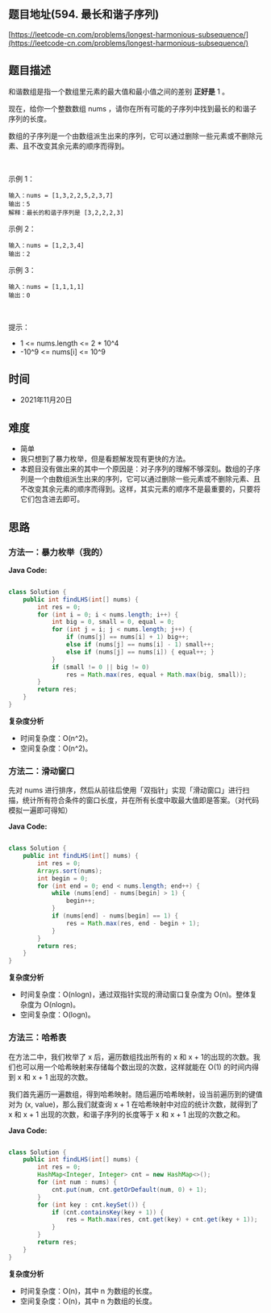 
## 题目地址(594. 最长和谐子序列)

[https://leetcode-cn.com/problems/longest-harmonious-subsequence/](https://leetcode-cn.com/problems/longest-harmonious-subsequence/)

## 题目描述


和谐数组是指一个数组里元素的最大值和最小值之间的差别 **正好是** 1 。

现在，给你一个整数数组 nums ，请你在所有可能的子序列中找到最长的和谐子序列的长度。

数组的子序列是一个由数组派生出来的序列，它可以通过删除一些元素或不删除元素、且不改变其余元素的顺序而得到。

 

示例 1：
```
输入：nums = [1,3,2,2,5,2,3,7]
输出：5
解释：最长的和谐子序列是 [3,2,2,2,3]
```

示例 2：
```
输入：nums = [1,2,3,4]
输出：2
```

示例 3：
```
输入：nums = [1,1,1,1]
输出：0
```

 

提示：

- 1 <= nums.length <= 2 * 10^4
- -10^9 <= nums[i] <= 10^9

## 时间

- 2021年11月20日

## 难度

- 简单
- 我只想到了暴力枚举，但是看题解发现有更快的方法。
- 本题目没有做出来的其中一个原因是：对子序列的理解不够深刻。数组的子序列是一个由数组派生出来的序列，它可以通过删除一些元素或不删除元素、且不改变其余元素的顺序而得到。这样，其实元素的顺序不是最重要的，只要将它们包含进去即可。

## 思路

### 方法一：暴力枚举（我的）

**Java Code:**

```java

class Solution {
    public int findLHS(int[] nums) {
        int res = 0;
        for (int i = 0; i < nums.length; i++) {
            int big = 0, small = 0, equal = 0;
            for (int j = i; j < nums.length; j++) {
                if (nums[j] == nums[i] + 1) big++;
                else if (nums[j] == nums[i] - 1) small++;
                else if (nums[j] == nums[i]) { equal++; }
            }
            if (small != 0 || big != 0)
                res = Math.max(res, equal + Math.max(big, small));
        }
        return res;
    }
}

```


**复杂度分析**

- 时间复杂度：O(n^2)。
- 空间复杂度：O(n^2)。

### 方法二：滑动窗口

先对 nums 进行排序，然后从前往后使用「双指针」实现「滑动窗口」进行扫描，统计所有符合条件的窗口长度，并在所有长度中取最大值即是答案。（对代码模拟一遍即可得知）

**Java Code:**

```java

class Solution {
    public int findLHS(int[] nums) {
        int res = 0;
        Arrays.sort(nums);
        int begin = 0;
        for (int end = 0; end < nums.length; end++) {
            while (nums[end] - nums[begin] > 1) {
                begin++;
            }
            if (nums[end] - nums[begin] == 1) {
                res = Math.max(res, end - begin + 1);
            }
        }
        return res;
    }
}

```


**复杂度分析**

- 时间复杂度：O(nlogn)，通过双指针实现的滑动窗口复杂度为 O(n)。整体复杂度为 O(nlogn)。
- 空间复杂度：O(logn)。

### 方法三：哈希表

在方法二中，我们枚举了 x 后，遍历数组找出所有的 x 和 x + 1的出现的次数。我们也可以用一个哈希映射来存储每个数出现的次数，这样就能在 O(1) 的时间内得到 x 和 x + 1 出现的次数。

我们首先遍历一遍数组，得到哈希映射。随后遍历哈希映射，设当前遍历到的键值对为 (x, value)，那么我们就查询 x + 1 在哈希映射中对应的统计次数，就得到了 x 和 x + 1 出现的次数，和谐子序列的长度等于 x 和 x + 1 出现的次数之和。

**Java Code:**

```java

class Solution {
    public int findLHS(int[] nums) {
        int res = 0;
        HashMap<Integer, Integer> cnt = new HashMap<>();
        for (int num : nums) {
            cnt.put(num, cnt.getOrDefault(num, 0) + 1);
        }
        for (int key : cnt.keySet()) {
            if (cnt.containsKey(key + 1)) {
                res = Math.max(res, cnt.get(key) + cnt.get(key + 1));
            }
        }
        return res;
    }
}

```


**复杂度分析**

- 时间复杂度：O(n)，其中 n 为数组的长度。
- 空间复杂度：O(n)，其中 n 为数组的长度。

